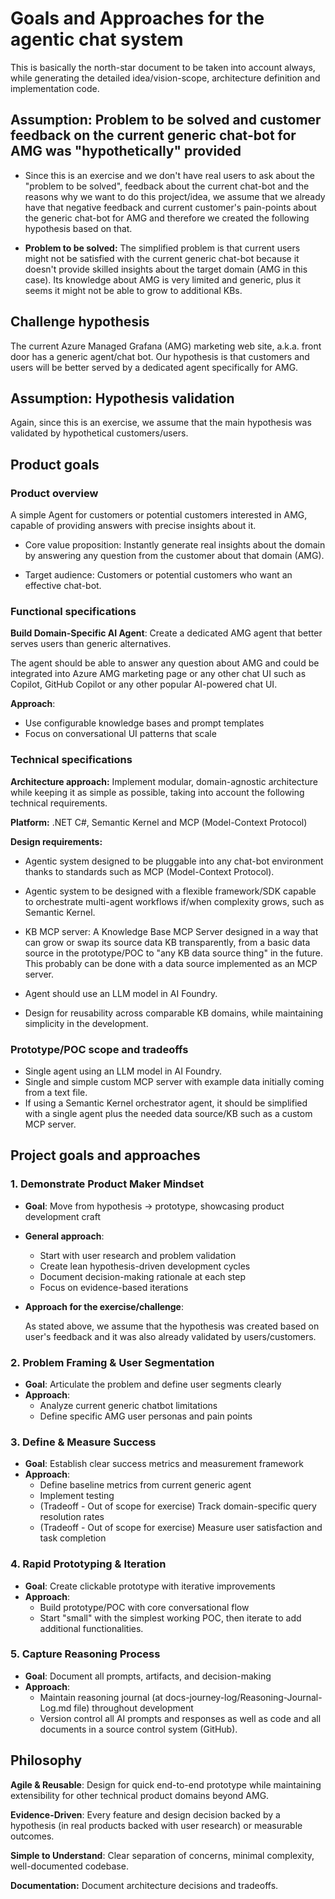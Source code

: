 # Goals and Approaches for the agentic chat system

This is basically the north-star document to be taken into account always, while generating the detailed idea/vision-scope, architecture definition and implementation code.

## Assumption: Problem to be solved and customer feedback on the current generic chat-bot for AMG was "hypothetically" provided

- Since this is an exercise and we don't have real users to ask about the "problem to be solved", feedback about the current chat-bot and the reasons why we want to do this project/idea, we assume that we already have that negative feedback and current customer's pain-points about the generic chat-bot for AMG and therefore we created the following hypothesis based on that.

- **Problem to be solved:** The simplified problem is that current users might not be satisfied with the current generic chat-bot because it doesn't provide skilled insights about the target domain (AMG in this case). Its knowledge about AMG is very limited and generic, plus it seems it might not be able to grow to additional KBs. 

## Challenge hypothesis

The current Azure Managed Grafana (AMG) marketing web site, a.k.a. front door has a generic agent/chat bot. Our hypothesis is that customers and users will be better served by a dedicated agent specifically for AMG.

## Assumption: Hypothesis validation

Again, since this is an exercise, we assume that the main hypothesis was validated by hypothetical customers/users.


## Product goals

### Product overview
A simple Agent for customers or potential customers interested in AMG, capable of providing answers with precise insights about it. 

- Core value proposition: Instantly generate real insights about the domain by answering any question from the customer about that domain (AMG).

- Target audience: Customers or potential customers who want an effective chat-bot.

### Functional specifications

**Build Domain-Specific AI Agent**: Create a dedicated AMG agent that better serves users than generic alternatives.

The agent should be able to answer any question about AMG and could be integrated into Azure AMG marketing page or any other chat UI such as Copilot, GitHub Copilot or any other popular AI-powered chat UI.

**Approach**:
  - Use configurable knowledge bases and prompt templates
  - Focus on conversational UI patterns that scale

### Technical specifications

**Architecture approach:** Implement modular, domain-agnostic architecture while keeping it as simple as possible, taking into account the following technical requirements.

**Platform:** .NET C#, Semantic Kernel and MCP (Model-Context Protocol)

**Design requirements:**

- Agentic system designed to be pluggable into any chat-bot environment thanks to standards such as MCP (Model-Context Protocol).

- Agentic system to be designed with a flexible framework/SDK capable to orchestrate multi-agent workflows if/when  complexity grows, such as Semantic Kernel.

- KB MCP server: A Knowledge Base MCP Server designed in a way that can grow or swap its source data KB transparently, from a basic data source in the prototype/POC to "any KB data source thing" in the future. This probably can be done with a data source implemented as an MCP server.

- Agent should use an LLM model in AI Foundry.

- Design for reusability across comparable KB domains, while maintaining simplicity in the development.


### Prototype/POC scope and tradeoffs

- Single agent using an LLM model in AI Foundry.
- Single and simple custom MCP server with example data initially coming from a text file.
- If using a Semantic Kernel orchestrator agent, it should be simplified with a single agent plus the needed data source/KB such as a custom MCP server. 


## Project goals and approaches

### 1. **Demonstrate Product Maker Mindset**
- **Goal**: Move from hypothesis → prototype, showcasing product development craft
- **General approach**: 
  - Start with user research and problem validation
  - Create lean hypothesis-driven development cycles
  - Document decision-making rationale at each step
  - Focus on evidence-based iterations

- **Approach for the exercise/challenge**: 

    As stated above, we assume that the hypothesis was created based on user's feedback and it was also already validated by users/customers. 
    

### 2. **Problem Framing & User Segmentation**
- **Goal**: Articulate the problem and define user segments clearly
- **Approach**:
  - Analyze current generic chatbot limitations
  - Define specific AMG user personas and pain points


### 3. **Define & Measure Success**
- **Goal**: Establish clear success metrics and measurement framework
- **Approach**:
  - Define baseline metrics from current generic agent
  - Implement testing
  - (Tradeoff - Out of scope for exercise) Track domain-specific query resolution rates
  - (Tradeoff - Out of scope for exercise) Measure user satisfaction and task completion

### 4. **Rapid Prototyping & Iteration**
- **Goal**: Create clickable prototype with iterative improvements
- **Approach**:
  - Build prototype/POC with core conversational flow
  - Start "small" with the simplest working POC, then iterate to add additional functionalities.

### 5. **Capture Reasoning Process**
- **Goal**: Document all prompts, artifacts, and decision-making
- **Approach**:
  - Maintain reasoning journal (at docs-journey-log/Reasoning-Journal-Log.md file) throughout development
  - Version control all AI prompts and responses as well as code and all documents in a source control system (GitHub).
  
## Philosophy

**Agile & Reusable**: Design for quick end-to-end prototype while maintaining extensibility for other technical product domains beyond AMG.

**Evidence-Driven**: Every feature and design decision backed by a hypothesis (in real products backed with user research) or measurable outcomes.

**Simple to Understand**: Clear separation of concerns, minimal complexity, well-documented codebase.

**Documentation:** Document architecture decisions and tradeoffs.

